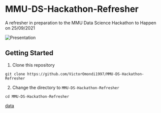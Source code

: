 # MMU-DS-Hackathon-Refresher
A refresher in preparation to the MMU Data Science Hackathon to Happen on 25/09/2021

![Presentation](presentation.gif)

## Getting Started
1. Clone this repository
```shell
git clone https://github.com/VictorOmondi1997/MMU-DS-Hackathon-Refresher
```
2. Change the directory to `MMU-DS-Hackathon-Refresher`
```shell
cd MMU-DS-Hackathon-Refresher
```

[data](https://raw.githubusercontent.com/VictorOmondi1997/Hyperparameter-Tuning-with-Python-Project/master/datasets/raw/listing_summary.csv)
